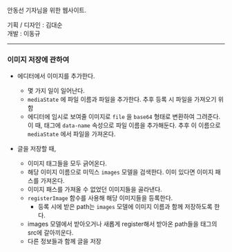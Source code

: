 안동선 기자님을 위한 웹사이트.

기획 / 디자인 : 김대순  
개발 : 이동규

---

### 이미지 저장에 관하여

- 에디터에서 이미지를 추가한다.

  - 몇 가지 일이 일어난다.
  - `mediaState` 에 파일 이름과 파일을 추가한다. 추후 등록 시 파일을 가져오기 위함
  - 에디터에 임시로 보여줄 이미지로 `file` 을 `base64` 형태로 변환하여 그려준다. 이 때, 태그에 `data-name` 속성으로 파일 이름을 추가해둔다. 추후 이 이름으로 `mediaState` 에서 파일을 가져온다.

- 글을 저장할 때,
  - 이미지 태그들을 모두 긁어온다.
  - 해당 이미지 이름으로 미믹스 `images` 모델을 검색한다. 이미 있다면 이미지 패스를 가져온다.
  - 이미지 패스를 가져올 수 없었던 이미지들을 골라낸다.
  - `registerImage` 함수를 사용해 해당 이미지들을 등록한다.
    - 등록 시에 받은 path는 `images` 모델에 이미지 이름과 함께 저장하도록 한다.
  - images 모델에서 받아오거나 새롭게 register해서 받아온 path들을 태그의 src에 갈아끼운다.
  - 다른 정보들과 함께 글을 저장
